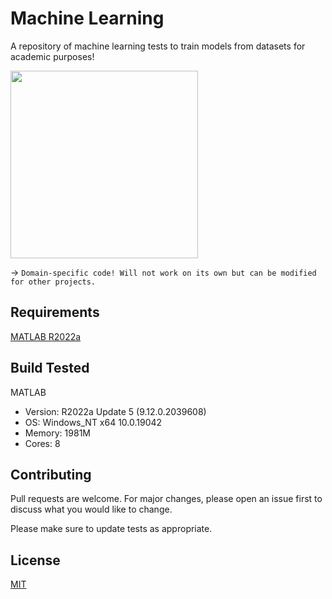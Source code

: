 # Machine Learning

A repository of machine learning tests to train models from datasets for academic purposes!

<img src="https://github.com/sabneet95/Game-Development/blob/main/Game_Logo.png" width="300" height="300">

→ `Domain-specific code! Will not work on its own but can be modified for other projects.`

## Requirements

[MATLAB R2022a](https://www.mathworks.com/products/matlab.html)

## Build Tested

MATLAB
* Version: R2022a Update 5 (9.12.0.2039608)
* OS: Windows_NT x64 10.0.19042
* Memory: 1981M
* Cores: 8

## Contributing

Pull requests are welcome. For major changes, please open an issue first to discuss what you would like to change.

Please make sure to update tests as appropriate.

## License
[MIT](https://choosealicense.com/licenses/mit/)
